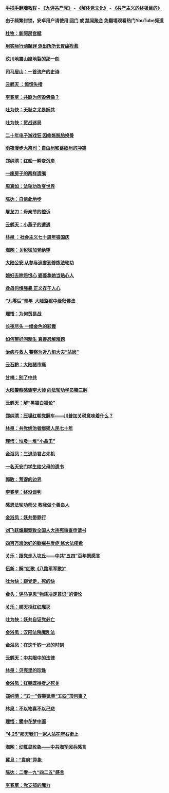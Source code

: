 #### [手把手翻墙教程](https://github.com/gfw-breaker/guides/wiki) -  [《九评共产党》](https://github.com/gfw-breaker/9ping.md?t=05240637) - [《解体党文化》](https://github.com/gfw-breaker/jtdwh.md?t=05240637) - [《共产主义的终极目的》](https://github.com/gfw-breaker/gczydzjmd.md?t=05240637)

#### 由于频繁封锁，安卓用户请使用 [网门](https://github.com/gfw-breaker/bn-android/blob/master/ogate.md?t=05240637) 或 [禁闻聚合](https://github.com/gfw-breaker/bn-android) 免翻墙观看热门YouTube频道 

#### [杜牧：新阿房宫赋](../pages/nsc993/n11275922.md?t=05240637) 

#### [用实际行动赎罪 派出所所长胃癌痊愈](../pages/nsc993/n11273218.md?t=05240637) 

#### [汶川地震山崩地裂的那一刻](../pages/nsc993/n11273123.md?t=05240637) 

#### [司马居山：一首流产的史诗](../pages/nsc993/n11268076.md?t=05240637) 

#### [云鹤天 ：惊慌失措](../pages/nsc993/n11267465.md?t=05240637) 

#### [李春草：共匪为何毁佛像？](../pages/nsc993/n11267454.md?t=05240637) 

#### [吐为快：无耻之尤是妖共](../pages/nsc993/n11261325.md?t=05240637) 

#### [吐为快：贸战迷局](../pages/nsc993/n11261303.md?t=05240637) 

#### [二十年电子游戏狂 因修炼脱胎换骨](../pages/nsc993/n11258498.md?t=05240637) 

#### [雨夜漫步大祭司：自由州和蓄奴州的冲突](../pages/nsc993/n11259095.md?t=05240637) 

#### [郑纯清：红船一瞬变沉舟](../pages/nsc993/n11256277.md?t=05240637) 

#### [一座房子的两样遗嘱](../pages/nsc993/n11253464.md?t=05240637) 

#### [周真如：法轮功改变世界](../pages/nsc993/n11254173.md?t=05240637) 

#### [陈达：自信此地步](../pages/nsc993/n11254025.md?t=05240637) 

#### [屠龙刀：母亲节的控诉](../pages/nsc993/n11253997.md?t=05240637) 

#### [云鹤天：小燕子的遭遇](../pages/nsc993/n11253153.md?t=05240637) 

#### [林泉 ：社会主义七十周年狼国庆](../pages/nsc993/n11253108.md?t=05240637) 

#### [海网：关税猛加党绝望](../pages/nsc993/n11253056.md?t=05240637) 

#### [大陆公安 从参与迫害到修炼法轮功](../pages/nsc993/n11252250.md?t=05240637) 

#### [媳妇去除怨恨心 婆婆拿她当贴心人](../pages/nsc993/n11252448.md?t=05240637) 

#### [救母何惧强暴 正义存于人心](../pages/nsc993/n11248618.md?t=05240637) 

#### [“九零后”青年  大陆监狱中缘归佛法](../pages/nsc993/n11248180.md?t=05240637) 

#### [理悟：为何贸易战](../pages/nsc993/n11246103.md?t=05240637) 

#### [长夜尽头 一缕金色的彩霞](../pages/nsc993/n11245419.md?t=05240637) 

#### [如何带好问题生 真善忍解难题](../pages/nsc993/n11243655.md?t=05240637) 

#### [治病与救人 警察为近八旬大夫“站岗”](../pages/nsc993/n11243139.md?t=05240637) 

#### [云石黔：大陆猪市痛](../pages/nsc993/n11243584.md?t=05240637) 

#### [甘楠：别了中共](../pages/nsc993/n11243152.md?t=05240637) 

#### [大陆警察感谢李大师 向法轮功学员鞠三躬](../pages/nsc993/n11243062.md?t=05240637) 

#### [云鹤天：解“黑猫白猫论”](../pages/nsc993/n11241079.md?t=05240637) 

#### [郑纯清：压塌红朝党翻车——川普加关税意味着什么？](../pages/nsc993/n11241056.md?t=05240637) 

#### [林泉：共党统治者绑架人民七十年](../pages/nsc993/n11241034.md?t=05240637) 

#### [理悟：垃圾一堆“小品王”](../pages/nsc993/n11241005.md?t=05240637) 

#### [金浴凤：三退助君占先机](../pages/nsc993/n11240896.md?t=05240637) 

#### [一名天安门学生给父母的遗书](../pages/nsc993/n11240241.md?t=05240637) 

#### [郭敢：荒谬的边界](../pages/nsc993/n11239395.md?t=05240637) 

#### [李春草：终没谈判](../pages/nsc993/n11238751.md?t=05240637) 

#### [感恩法轮功师父 教我做个善良人](../pages/nsc993/n11238180.md?t=05240637) 

#### [金浴凤：妖共带罪行](../pages/nsc993/n11238313.md?t=05240637) 

#### [刘飞跃煽颠案致全国人大违宪审查申请书](../pages/nsc993/n11238268.md?t=05240637) 

#### [四百万难治好的脑瘤并发症 修大法痊愈](../pages/nsc993/n11238020.md?t=05240637) 

#### [关乐：跟党走入坟丘——中共“五四”百年祭感言](../pages/nsc993/n11236150.md?t=05240637) 

#### [伍新：解“红歌《八路军军歌》”](../pages/nsc993/n11227702.md?t=05240637) 

#### [吐为快：跟党走，死的快](../pages/nsc993/n11227511.md?t=05240637) 

#### [金头：评马克思“物质决定意识”的谬论](../pages/nsc993/n11227161.md?t=05240637) 

#### [关乐：顺天拒红红魔灭](../pages/nsc993/n11225393.md?t=05240637) 

#### [吐为快：妖共自证党必亡](../pages/nsc993/n11223109.md?t=05240637) 

#### [金浴凤：汉阳法院魔乱法](../pages/nsc993/n11222083.md?t=05240637) 

#### [金浴凤：在这千钧一发的时刻](../pages/nsc993/n11222047.md?t=05240637) 

#### [云鹤天：中共眼中的法律](../pages/nsc993/n11221943.md?t=05240637) 

#### [林泉：贝壳里的珍珠](../pages/nsc993/n11217073.md?t=05240637) 

#### [金浴凤：红朝既得者之死关](../pages/nsc993/n11217063.md?t=05240637) 

#### [郑纯清：“五一”假期延至“五四”顶何事？](../pages/nsc993/n11217000.md?t=05240637) 

#### [林泉：不以物喜不以己悲](../pages/nsc993/n11216987.md?t=05240637) 

#### [理悟：雾中花梦中画](../pages/nsc993/n11213846.md?t=05240637) 

#### [“4.25”那天我们一家人站在府右街上](../pages/nsc993/n11210435.md?t=05240637) 

#### [海网：动辄显败象——中共海军阅兵感言](../pages/nsc993/n11212147.md?t=05240637) 

#### [冀旦：“袁府”异象 ](../pages/nsc993/n11211996.md?t=05240637) 

#### [陈达：二零一九“四二五”感言](../pages/nsc993/n11211971.md?t=05240637) 

#### [李春草：党支部的魔力](../pages/nsc993/n11211722.md?t=05240637) 

